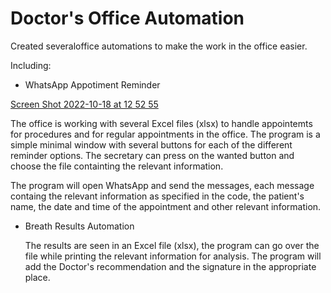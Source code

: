# Doctor's Office Automation

Created severaloffice automations to make the work in the office easier.

Including:
- WhatsApp Appotiment Reminder

[Screen Shot 2022-10-18 at 12 52 55](https://user-images.githubusercontent.com/95490556/196398365-f3e80bb6-97db-40d2-a3cb-b5c7eb6db46c.png)

   The office is working with several Excel files (xlsx) to handle appointemts for procedures and for regular appointments in the office.
   The program is a simple minimal window with several buttons for each of the different reminder options.
   The secretary can press on the wanted button and choose the file containting the relevant information.
   
   The program will open WhatsApp and send the messages, each message containg the relevant information as specified in the code, the patient's name, the date and time of the appointment and other relevant information.
   


- Breath Results Automation

   The results are seen in an Excel file (xlsx), the program can go over the file while printing the relevant information for analysis.
   The program will add the Doctor's recommendation and the signature in the appropriate place.
